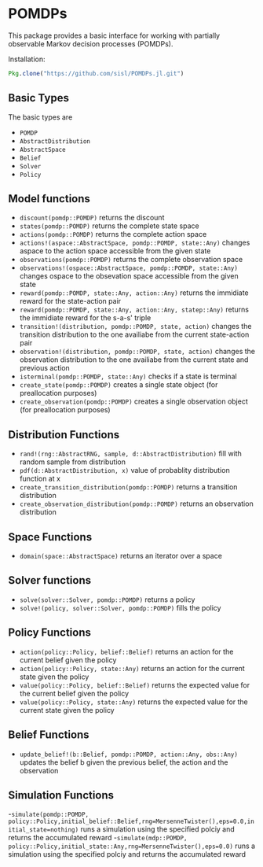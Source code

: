 # POMDPs

This package provides a basic interface for working with partially observable Markov decision processes (POMDPs).

Installation:
```julia
Pkg.clone("https://github.com/sisl/POMDPs.jl.git")
```

## Basic Types

The basic types are

- `POMDP`
- `AbstractDistribution`
- `AbstractSpace`
- `Belief`
- `Solver`
- `Policy`

## Model functions

- `discount(pomdp::POMDP)` returns the discount
- `states(pomdp::POMDP)` returns the complete state space 
- `actions(pomdp::POMDP)` returns the complete action space
- `actions!(aspace::AbstractSpace, pomdp::POMDP, state::Any)` changes aspace to the action space accessible from the given state
- `observations(pomdp::POMDP)` returns the complete observation space
- `observations!(ospace::AbstractSpace, pomdp::POMDP, state::Any)` changes ospace to the obsevation space accessible from the given state
- `reward(pomdp::POMDP, state::Any, action::Any)` returns the immidiate reward for the state-action pair
- `reward(pomdp::POMDP, state::Any, action::Any, statep::Any)` returns the immidiate reward for the s-a-s' triple
- `transition!(distribution, pomdp::POMDP, state, action)` changes the transition distribution to the one availiabe from the current state-action pair 
- `observation!(distribution, pomdp::POMDP, state, action)` changes the observation distribution to the one availiabe from the current state and previous action 
- `isterminal(pomdp::POMDP, state::Any)` checks if a state is terminal
- `create_state(pomdp::POMDP)` creates a single state object (for preallocation purposes)
- `create_observation(pomdp::POMDP)` creates a single observation object (for preallocation purposes)


## Distribution Functions

- `rand!(rng::AbstractRNG, sample, d::AbstractDistribution)` fill with random sample from distribution
- `pdf(d::AbstractDistribution, x)` value of probablity distribution function at x
- `create_transition_distribution(pomdp::POMDP)` returns a transition distribution
- `create_observation_distribution(pomdp::POMDP)` returns an observation distribution


## Space Functions
- `domain(space::AbstractSpace)` returns an iterator over a space


## Solver functions

- `solve(solver::Solver, pomdp::POMDP)` returns a policy
- `solve!(policy, solver::Solver, pomdp::POMDP)` fills the policy


## Policy Functions
- `action(policy::Policy, belief::Belief)` returns an action for the current belief given the policy
- `action(policy::Policy, state::Any)` returns an action for the current state given the policy
- `value(policy::Policy, belief::Belief)` returns the expected value for the current belief given the policy
- `value(policy::Policy, state::Any)` returns the expected value for the current state given the policy


## Belief Functions
- `update_belief!(b::Belief, pomdp::POMDP, action::Any, obs::Any)` updates the belief b given the previous belief, the
  action and the observation

## Simulation Functions
-`simulate(pomdp::POMDP, policy::Policy,initial_belief::Belief,rng=MersenneTwister(),eps=0.0,initial_state=nothing)` 
runs a simulation using the specified polciy and returns the accumulated reward
-`simulate(mdp::POMDP, policy::Policy,initial_state::Any,rng=MersenneTwister(),eps=0.0)` runs a simulation using the
specified polciy and returns the accumulated reward
